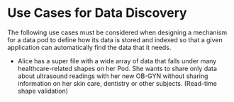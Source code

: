 # Use Cases for Data Discovery

The following use cases must be considered when designing a mechanism for a data pod to define how its data is stored and indexed so that a given application can automatically find the data that it needs.

 - Alice has a super file with a wide array of data that falls under many healthcare-related shapes on her Pod. She wants to share only data about ultrasound readings with her new OB-GYN without sharing information on her skin care, dentistry or other subjects. (Read-time shape validation)
